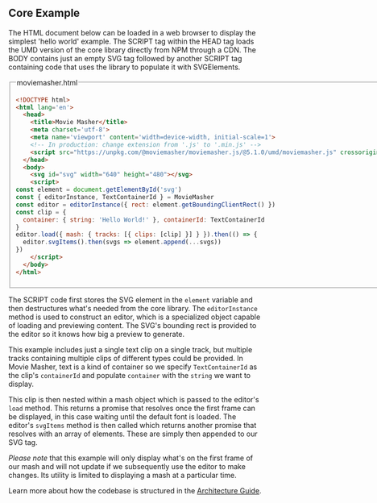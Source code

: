 ## Core Example

The HTML document below can be loaded in a web browser to display the simplest 'hello world' example. The SCRIPT tag within the HEAD tag loads the UMD version of the core library directly from NPM through a CDN. The BODY contains just an empty SVG tag followed by another SCRIPT tag containing code that uses the library to populate it with SVGElements. 

<fieldset>
<legend>moviemasher.html</legend>
<!-- MAGIC:START (TRIMCODE:src=../../../../packages/moviemasher.js/dev/example/index.html) -->

```html
<!DOCTYPE html>
<html lang='en'>
  <head>
    <title>Movie Masher</title>
    <meta charset='utf-8'>
    <meta name='viewport' content='width=device-width, initial-scale=1'>
    <!-- In production: change extension from '.js' to '.min.js' -->
    <script src="https://unpkg.com/@moviemasher/moviemasher.js/@5.1.0/umd/moviemasher.js" crossorigin></script>
  </head>
  <body>
    <svg id="svg" width="640" height="480"></svg>
    <script>
const element = document.getElementById('svg')
const { editorInstance, TextContainerId } = MovieMasher
const editor = editorInstance({ rect: element.getBoundingClientRect() })
const clip = { 
  container: { string: 'Hello World!' }, containerId: TextContainerId
}
editor.load({ mash: { tracks: [{ clips: [clip] }] } }).then(() => {
  editor.svgItems().then(svgs => element.append(...svgs))
})
    </script>
  </body>
</html>
```
<!-- MAGIC:END -->
</fieldset>

The SCRIPT code first stores the SVG element in the `element` variable and then destructures what's needed from the core library. The `editorInstance` method is used to construct an editor, which is a specialized object capable of loading and previewing content. The SVG's bounding rect is provided to the editor so it knows how big a preview to generate. 

This example includes just a single text clip on a single track, but multiple tracks containing multiple clips of different types could be provided. In Movie Masher, text is a kind of container so we specify `TextContainerId` as the clip's `containerId` and populate `container` with the `string` we want to display. 

This clip is then nested within a mash object which is passed to the editor's `load` method. This returns a promise that resolves once the first frame can be displayed, in this case waiting until the default font is loaded. The editor's `svgItems` method is then called which returns another promise that resolves with an array of elements. These are simply then appended to our SVG tag. 

_Please note_ that this example will only display what's on the first frame of our mash and will not update if we subsequently use the editor to make changes. Its utility is limited to displaying a mash at a particular time. 

Learn more about how the codebase is structured in the
[Architecture Guide](https://moviemasher.com/docs/Architecture.html).